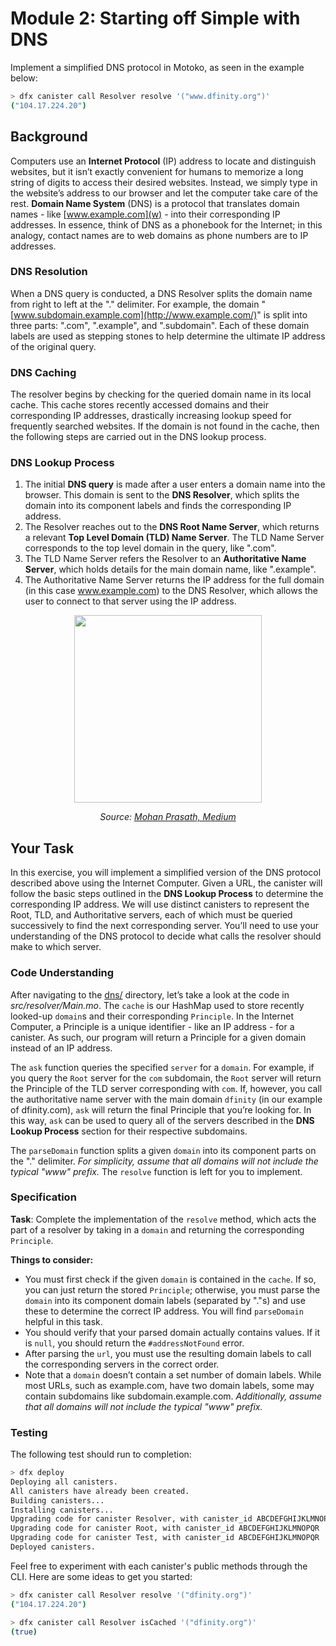 # Module 2: Starting off Simple with DNS
Implement a simplified DNS protocol in Motoko, as seen in the example below:
```bash
> dfx canister call Resolver resolve '("www.dfinity.org")'
("104.17.224.20")
```

## Background
Computers use an **Internet Protocol** (IP) address to locate and distinguish websites, but it isn’t exactly convenient for humans to memorize a long string of digits to access their desired websites. Instead, we simply type in the website’s address to our browser and let the computer take care of the rest. **Domain Name System** (DNS) is a protocol that translates domain names - like [www.example.com](w) - into their corresponding IP addresses. In essence, think of DNS as a phonebook for the Internet; in this analogy, contact names are to web domains as phone numbers are to IP addresses.

### DNS Resolution
When a DNS query is conducted, a DNS Resolver splits the domain name from right to left at the "." delimiter. For example, the domain "[www.subdomain.example.com](http://www.example.com/)" is split into three parts: ".com", ".example", and ".subdomain". Each of these domain labels are used as stepping stones to help determine the ultimate IP address of the original query.

### DNS Caching
The resolver begins by checking for the queried domain name in its local cache. This cache stores recently accessed domains and their corresponding IP addresses, drastically increasing lookup speed for frequently searched websites. If the domain is not found in the cache, then the following steps are carried out in the DNS lookup process.

### DNS Lookup Process
1. The initial **DNS query** is made after a user enters a domain name into the browser. This domain is sent to the **DNS Resolver**, which splits the domain into its component labels and finds the corresponding IP address.
2. The Resolver reaches out to the **DNS Root Name Server**, which returns a relevant **Top Level Domain (TLD) Name Server**. The TLD Name Server corresponds to the top level domain in the query, like ".com".
3. The TLD Name Server refers the Resolver to an **Authoritative Name Server**, which holds details for the main domain name, like ".example".
4. The Authoritative Name Server returns the IP address for the full domain (in this case www.example.com) to the DNS Resolver, which allows the user to connect to that server using the IP address.

<p align="center">
  <img src="https://miro.medium.com/max/1400/1*20lOJctutX1PTdWzYUbbZQ.png" height="300"/>
</p>

<p align="center"> <i> Source: <a href="https://medium.com/@openmohan/dns-basics-and-building-simple-dns-server-in-go-6cb8e1cfe461"> Mohan Prasath, Medium</a></i></p>

## Your Task
In this exercise, you will implement a simplified version of the DNS protocol described above using the Internet Computer. Given a URL, the canister will follow the basic steps outlined in the **DNS Lookup Process** to determine the corresponding IP address. We will use distinct canisters to represent the Root, TLD, and Authoritative servers, each of which must be queried successively to find the next corresponding server.  You’ll need to use your understanding of the DNS protocol to decide what calls the resolver should make to which server.

### Code Understanding
After navigating to the [dns/](./dns) directory, let’s take a look at the code in _src/resolver/Main.mo_. The `cache` is our HashMap used to store recently looked-up `domain`s and their corresponding `Principle`. In the Internet Computer, a Principle is a unique identifier - like an IP address - for a canister. As such, our program will return a Principle for a given domain instead of an IP address.

The `ask` function queries the specified `server` for a `domain`. For example, if you query the `Root` server for the `com` subdomain, the `Root` server will return the Principle of the TLD server corresponding with `com`.  If, however, you call the authoritative name server with the main domain `dfinity` (in our example of dfinity.com),  `ask` will return the final Principle that you’re looking for.  In this way, `ask` can be used to query all of the servers described in the **DNS Lookup Process** section for their respective subdomains.

The `parseDomain` function splits a given `domain` into its component parts on the "." delimiter.  _For simplicity, assume that all domains will not include the typical "www" prefix._ The `resolve` function is left for you to implement.

### Specification
**Task**: Complete the implementation of the `resolve` method, which acts the part of a resolver by taking in a `domain` and returning the corresponding `Principle`. 

**Things to consider:**
* You must first check if the given `domain` is contained in the `cache`. If so, you can just return the stored `Principle`; otherwise, you must parse the `domain` into its component domain labels (separated by "."s) and use these to determine the correct IP address. You will find `parseDomain`  helpful in this task.
* You should verify that your parsed domain actually contains values. If it is `null`, you should return the `#addressNotFound` error.
* After parsing the `url`, you must use the resulting domain labels to call the corresponding servers in the correct order. 
* Note that a `domain` doesn’t contain a set number of domain labels. While most URLs, such as example.com, have two domain labels, some may contain subdomains like subdomain.example.com. _Additionally, assume that all domains will not include the typical "www" prefix._

### Testing
The following test should run to completion:
```bash
> dfx deploy
Deploying all canisters.
All canisters have already been created.
Building canisters...
Installing canisters...
Upgrading code for canister Resolver, with canister_id ABCDEFGHIJKLMNOPQR
Upgrading code for canister Root, with canister_id ABCDEFGHIJKLMNOPQR
Upgrading code for canister Test, with canister_id ABCDEFGHIJKLMNOPQR
Deployed canisters.
```

Feel free to experiment with each canister's public methods through the CLI. Here are some ideas to get you started:
```bash
> dfx canister call Resolver resolve '("dfinity.org")'
("104.17.224.20")
```
```bash
> dfx canister call Resolver isCached '("dfinity.org")'
(true)
```
